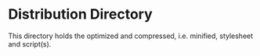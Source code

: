 # Distribution Directory

This directory holds the optimized and compressed, i.e. minified, stylesheet and script(s).
